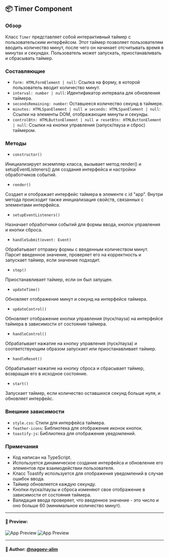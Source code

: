 ## 📦 Timer Component

### Обзор
Класс `Timer` представляет собой интерактивный таймер с пользовательским интерфейсом. Этот таймер позволяет пользователям вводить количество минут, после чего он начинает отсчитывать время в минутах и секундах. Пользователь может запускать, приостанавливать и сбрасывать таймер.

### Составляющие
- `form: HTMLFormElement | null`: Ссылка на форму, в которой пользователь вводит количество минут. 
- `interval: number | null`: Идентификатор интервала для обновления таймера. 
- `secondsRemaining: number`: Оставшееся количество секунд в таймере. 
- `minutes: HTMLSpanElement | null и seconds: HTMLSpanElement | null`: Ссылки на элементы DOM, отображающие минуты и секунды. 
- `controlBtn: HTMLButtonElement | null и resetBtn: HTMLButtonElement | null`: Ссылки на кнопки управления (запуск/пауза и сброс) таймером.

### Методы

- `constructor()` 

Инициализирует экземпляр класса, вызывает метод render() и setupEventListeners() для создания интерфейса и настройки обработчиков событий.
- `render()`
 
Создает и отображает интерфейс таймера в элементе с id "app". Внутри метода происходит также инициализация свойств, связанных с элементами интерфейса.

- `setupEventListeners()`

Назначает обработчики событий для формы ввода, кнопок управления и кнопки сброса.

- `handleSubmit(event: Event)`

Обрабатывает отправку формы с введенным количеством минут.
Парсит введенное значение, проверяет его на корректность и запускает таймер, если значение подходит.
- `stop()`

Приостанавливает таймер, если он был запущен.

- `updateTime()`

Обновляет отображение минут и секунд на интерфейсе таймера.
- `updateControl()`

Обновляет отображение кнопки управления (пуск/пауза) на интерфейсе таймера в зависимости от состояния таймера.

- `handleControl()`

Обрабатывает нажатие на кнопку управления (пуск/пауза) и соответствующим образом запускает или приостанавливает таймер.

- `handleReset()`

Обрабатывает нажатие на кнопку сброса и сбрасывает таймер, возвращая его в исходное состояние.

- `start()`

Запускает таймер, если количество оставшихся секунд больше нуля, и обновляет интерфейс.

### Внешние зависимости
- `style.css`: Стили для интерфейса таймера.
- `feather-icons`: Библиотека для отображения иконок кнопок.
- `toastify-js`: Библиотека для отображения уведомлений.

### Примечания
- Код написан на TypeScript.
- Используется динамическое создание интерфейса и обновление его элементов при взаимодействии пользователя.
- Класс Toastify используется для отображения уведомлений в случае ошибок ввода.
- Таймер обновляется каждую секунду.
- Кнопки пуска/паузы и сброса изменяют свое отображение в зависимости от состояния таймера.
- Валидация ввода проверяет, что введенное значение - это число и оно больше 60 (минимальное количество минут).

---
#### 🌄 Preview:
![App Preview](https://lh3.googleusercontent.com/drive-viewer/AITFw-x2F40402Fsfd_rLhtpVN0ZM7-aVAIKHSIdwfsxXhX8mgZtdCoLe5lgs8LpkRhermGfXYVoC34R3ZtgdUGS3njIt4B_hg=s1600)
![App Preview](https://lh3.googleusercontent.com/drive-viewer/AITFw-wpd5AokimckbInfEd7W8r_E3aGOVA-mQ_5px6n_Afab6AvBtnOk2mIgz1lcixsIwPnhIuRKPU4F9HZH6fGzGVoRuQKsg=s1600)

-----
#### 🙌 Author: [@nagoev-alim](https://github.com/nagoev-alim)

